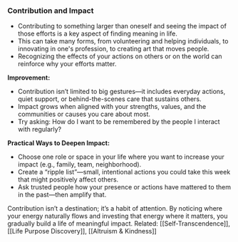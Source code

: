 ### Contribution and Impact

- Contributing to something larger than oneself and seeing the impact of those efforts is a key aspect of finding meaning in life.
- This can take many forms, from volunteering and helping individuals, to innovating in one's profession, to creating art that moves people.
- Recognizing the effects of your actions on others or on the world can reinforce why your efforts matter.

**Improvement:**
- Contribution isn’t limited to big gestures—it includes everyday actions, quiet support, or behind-the-scenes care that sustains others.
- Impact grows when aligned with your strengths, values, and the communities or causes you care about most.
- Try asking: How do I want to be remembered by the people I interact with regularly?

**Practical Ways to Deepen Impact:**
- Choose one role or space in your life where you want to increase your impact (e.g., family, team, neighborhood).
- Create a “ripple list”—small, intentional actions you could take this week that might positively affect others.
- Ask trusted people how your presence or actions have mattered to them in the past—then amplify that.

Contribution isn’t a destination; it’s a habit of attention. By noticing where your energy naturally flows and investing that energy where it matters, you gradually build a life of meaningful impact.
Related: [[Self-Transcendence]], [[Life Purpose Discovery]], [[Altruism & Kindness]]